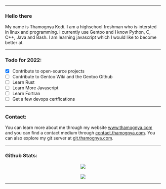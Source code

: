 <hr>

### Hello there

My name is Thamognya Kodi. I am a highschool freshman who is intersted in linux and programming. I currently use Gentoo and I know Python, C, C++, Java and Bash. I am learning javascript which I would like to become better at.

<hr>

### Todo for 2022:

- [x] Contribute to open-source projects
- [ ] Contribute to Gentoo Wiki and the Gentoo Github
- [ ] Learn Rust
- [ ] Learn More Javascript
- [ ] Learn Fortran
- [ ] Get a few devops certfications

<hr>

### Contact:

You can learn more about me through my website <a href="https://www.thamognya.com" target="_blank">www.thamognya.com</a> and you can find a contact medium through <a href="https://contact.thamognya.com" target="_blank">contact.thamognya.com</a>. You can also explore my git server at <a href="https://git.thamognya.com" target="_blank">git.thamognya.com</a>.

<hr>

### Github Stats:

<div align='center'><img align="center" src="https://github-readme-stats.vercel.app/api?username=ThamognyaKodi&count_private=true&theme=graywhite"></div>
<br>
<div align='center'><img align="center" src="https://github-readme-stats.vercel.app/api/top-langs/?username=ThamognyaKodi&langs_count=10&theme=graywhite"></div>

<hr>
